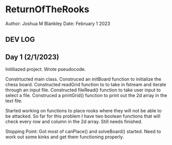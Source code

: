 # ReturnOfTheRooks
Author: Joshua M Blankley
Date: February 1 2023


DEV LOG
-------
Day 1 (2/1/2023)
----------------
Initiliazed project. Wrote pseudocode.

Constrtucted main class. Construced an initBoard function to initialize the chess board. Constructed readGrid function to to take in fstream and iterate through an input file. Constructed fileRead() function to take user input to select a file. Construced a printGrid() function to print out the 2d array in the text file. 

Started working on functions to place rooks where they will not be able to be attacked. So far for this problem I have two boolean functions that will check every row and column in the 2d array. Still needs finished.

Stopping Point: Got most of canPlace() and solveBoard() started. Need to work out some kinks and get them functioning properly.

